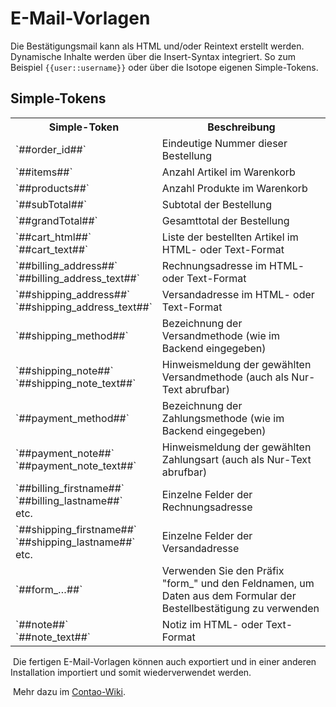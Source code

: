 # E-Mail-Vorlagen

Die Bestätigungsmail kann als HTML und/oder Reintext erstellt werden. Dynamische Inhalte werden über die Insert-Syntax integriert. So zum Beispiel `{{user::username}}` oder über die Isotope eigenen Simple-Tokens.


## Simple-Tokens
<table>
<tr>
	<th>Simple-Token</th>
	<th>Beschreibung</th>
</tr>
<tr>
	<td>`##order_id##`</td>
	<td>Eindeutige Nummer dieser Bestellung</td>
</tr>
<tr>
	<td>`##items##`</td>
	<td>Anzahl Artikel im Warenkorb</td>
</tr>
<tr>
	<td>`##products##`</td>
	<td>Anzahl Produkte im Warenkorb</td>
</tr>
<tr>
	<td>`##subTotal##`</td>
	<td>Subtotal der Bestellung</td>
</tr>
<tr>
	<td>`##grandTotal##`</td>
	<td>Gesamttotal der Bestellung</td>
</tr>
<tr>
	<td>`##cart_html##`<br>`##cart_text##`</td>
	<td>Liste der bestellten Artikel im HTML- oder Text-Format</td>
</tr>
<tr>
	<td>`##billing_address##`<br>`##billing_address_text##`</td>
	<td>Rechnungsadresse im HTML- oder Text-Format</td>
</tr>
<tr>
	<td>`##shipping_address##`<br>`##shipping_address_text##`</td>
	<td>Versandadresse im HTML- oder Text-Format</td>
</tr>
<tr>
	<td>`##shipping_method##`</td>
	<td>Bezeichnung der Versandmethode (wie im Backend eingegeben)</td>
</tr>
<tr>
	<td>`##shipping_note##`<br>`##shipping_note_text##`</td>
	<td>Hinweismeldung der gewählten Versandmethode (auch als Nur-Text abrufbar)</td>
</tr>
<tr>
	<td>`##payment_method##`</td>
	<td>Bezeichnung der Zahlungsmethode (wie im Backend eingegeben)</td>
</tr>
<tr>
	<td>`##payment_note##`<br>`##payment_note_text##`</td>
	<td>Hinweismeldung der gewählten Zahlungsart (auch als Nur-Text abrufbar)</td>
</tr>
<tr>
	<td>`##billing_firstname##`<br>`##billing_lastname##`<br>etc.</td>
	<td>Einzelne Felder der Rechnungsadresse</td>
</tr>
<tr>
	<td>`##shipping_firstname##`<br>`##shipping_lastname##`<br>etc.</td>
	<td>Einzelne Felder der Versandadresse</td>
</tr>
<tr>
	<td>`##form_…##`</td>
	<td>Verwenden Sie den Präfix "form_" und den Feldnamen, um Daten aus dem Formular der Bestellbestätigung zu verwenden</td>
</tr>
<tr>
	<td>`##note##`<br>`##note_text##`</td>
	<td>Notiz im HTML- oder Text-Format</td>
</tr>
</table>

 Die fertigen E-Mail-Vorlagen können auch exportiert und in einer anderen Installation importiert und somit wiederverwendet werden.

 Mehr dazu im [Contao-Wiki][1]. 


[1]: http://de.contaowiki.org/Insert-Tags.